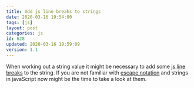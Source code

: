 ```yaml
---
title: Add js line breaks to strings
date: 2020-03-16 19:54:00
tags: [js]
layout: post
categories: js
id: 628
updated: 2020-03-16 19:59:09
version: 1.1
---
```


When working out a string value it might be necessary to add some [js line breaks](https://stackoverflow.com/questions/4768118/how-to-break-line-in-javascript) to the string. If you are not familiar with [escape notation](https://developer.mozilla.org/en-US/docs/Web/JavaScript/Reference/Global_Objects/String) and strings in javaScript now might be the time to take a look at them.

<!-- more -->

